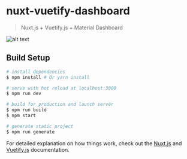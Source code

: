 # nuxt-vuetify-dashboard

> Nuxt.js + Vuetify.js + Material Dashboard

![alt text](http://rekryt.ru/files/nuxt-vuetify-dashboard.png)

## Build Setup

```bash
# install dependencies
$ npm install # Or yarn install

# serve with hot reload at localhost:3000
$ npm run dev

# build for production and launch server
$ npm run build
$ npm start

# generate static project
$ npm run generate
```

For detailed explanation on how things work, check out the [Nuxt.js](https://github.com/nuxt/nuxt.js) and [Vuetify.js](https://vuetifyjs.com/) documentation.
